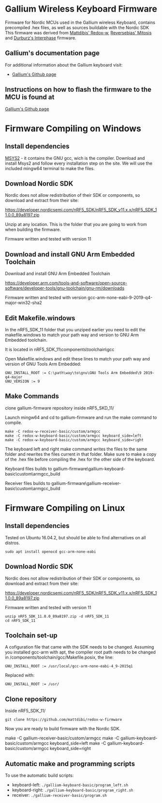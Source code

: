 # Gallium Wireless Keyboard Firmware
Firmware for Nordic MCUs used in the Gallium wireless Keyboard, contains precompiled .hex files, as well as sources buildable with the Nordic SDK <br>
This firmware was derived from [Mattdibis' Redox-w](https://github.com/mattdibi/redox-w-firmware), [Reversebias' Mitosis](https://github.com/reversebias/mitosis) and [Durburz's Interphase](https://github.com/Durburz/interphase-firmware/) firmware.

## Gallium's documentation page
For additional information about the Gallium keyboard visit:
- [Gallium's Github page](https://github.com/slavfot/gallium-keyboard)

## Instructions on how to flash the firmware to the MCU is found at 
[Gallium's Github page](https://github.com/slavfot/gallium-keyboard)

# Firmware Compiling on Windows

## Install dependencies

[MSYS2](https://www.msys2.org/) - it contains the GNU gcc, wich is the compiler.
Download and install Msys2 and follow every installation step on the site.
We will use the included mingw64 terminal to make the files.

## Download Nordic SDK

Nordic does not allow redistribution of their SDK or components, so download and extract from their site:

https://developer.nordicsemi.com/nRF5_SDK/nRF5_SDK_v11.x.x/nRF5_SDK_11.0.0_89a8197.zip

Unzip at any location. This is the folder that you are going to work from when building the firmware.

Firmware written and tested with version 11

## Download and install GNU Arm Embedded Toolchain

Download and install GNU Arm Embedded Toolchain

https://developer.arm.com/tools-and-software/open-source-software/developer-tools/gnu-toolchain/gnu-rm/downloads

Firmware written and tested with version gcc-arm-none-eabi-9-2019-q4-major-win32-sha2

## Edit Makefile.windows

In the nRF5_SDK_11 folder that you unziped earlier you need to edit the makefile.windows to match your path way and version to GNU Arm Embedded toolchain.

It is located in nRF5_SDK_11\components\toolchain\gcc

Open Makefile.windows and edit these lines to match your path way and version of GNU Tools Arm Embedded:

```
GNU_INSTALL_ROOT := C:\path\way\to\gnu\GNU Tools Arm Embedded\9 2019-q4-major
GNU_VERSION := 9
```

## Make Commands

clone gallium-firmware repository inside nRF5_SKD_11/

Launch mingw64 and cd to gallium-firmware and run the make command to compile.

```
make -C redox-w-receiver-basic/custom/armgcc
make -C redox-w-keyboard-basic/custom/armgcc keyboard_side=left
make -C redox-w-keyboard-basic/custom/armgcc keyboard_side=right 
```

The keyboard left and right make command writes the files to the same folder and rewrites the files current in that folder.
Make sure to make a copy of the .hex file before compiling the .hex for the other side of the keyboard.

Keyboard files builds to gallium-firmware\gallium-keyboard-basic\custom\armgcc\_build

Receiver files builds to gallium-firmware\gallium-receiver-basic\custom\armgcc\_build

# Firmware Compiling on Linux

## Install dependencies

Tested on Ubuntu 16.04.2, but should be able to find alternatives on all distros.

```
sudo apt install openocd gcc-arm-none-eabi
```

## Download Nordic SDK

Nordic does not allow redistribution of their SDK or components, so download and extract from their site:

https://developer.nordicsemi.com/nRF5_SDK/nRF5_SDK_v11.x.x/nRF5_SDK_11.0.0_89a8197.zip

Firmware written and tested with version 11

```
unzip nRF5_SDK_11.0.0_89a8197.zip -d nRF5_SDK_11
cd nRF5_SDK_11
```

## Toolchain set-up

A cofiguration file that came with the SDK needs to be changed. Assuming you installed gcc-arm with apt, the compiler root path needs to be changed in /components/toolchain/gcc/Makefile.posix, the line:

```
GNU_INSTALL_ROOT := /usr/local/gcc-arm-none-eabi-4_9-2015q1
```

Replaced with:

```
GNU_INSTALL_ROOT := /usr/
```

## Clone repository
Inside nRF5_SDK_11/

```
git clone https://github.com/mattdibi/redox-w-firmware
```

Now you are ready to build firmware with the Nordic SDK.

make -C gallium-receiver-basic/custom/armgcc
make -C gallium-keyboard-basic/custom/armgcc keyboard_side=left
make -C gallium-keyboard-basic/custom/armgcc keyboard_side=right

## Automatic make and programming scripts
To use the automatic build scripts:
* keyboard-left: `./gallium-keyboard-basic/program_left.sh`
* keyboard-right: `./gallium-keyboard-basic/program_right.sh`
* receiver: `./gallium-receiver-basic/program.sh`